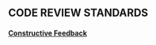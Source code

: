 ## CODE REVIEW STANDARDS

#### [Constructive Feedback](https://codereview.stackexchange.com/questions/183312/send-data-on-a-socket-from-multiple-threads)
